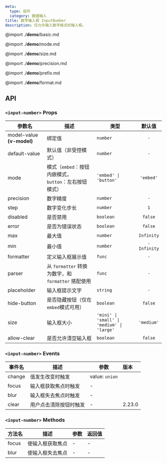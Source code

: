 ```yaml
meta:
  type: 组件
  category: 数据输入
title: 数字输入框 InputNumber
description: 仅允许输入数字格式的输入框。
```

@import ./__demo__/basic.md

@import ./__demo__/mode.md

@import ./__demo__/size.md

@import ./__demo__/precision.md

@import ./__demo__/prefix.md

@import ./__demo__/format.md

## API


### `<input-number>` Props

|参数名|描述|类型|默认值|
|---|---|---|:---:|
|model-value **(v-model)**|绑定值|`number`|`-`|
|default-value|默认值（非受控模式）|`number`|`-`|
|mode|模式（`embed`：按钮内嵌模式，`button`：左右按钮模式）|`'embed' \| 'button'`|`'embed'`|
|precision|数字精度|`number`|`-`|
|step|数字变化步长|`number`|`1`|
|disabled|是否禁用|`boolean`|`false`|
|error|是否为错误状态|`boolean`|`false`|
|max|最大值|`number`|`Infinity`|
|min|最小值|`number`|`-Infinity`|
|formatter|定义输入框展示值|`func`|`-`|
|parser|从 `formatter` 转换为数字，和 `formatter` 搭配使用|`func`|`-`|
|placeholder|输入框提示文字|`string`|`-`|
|hide-button|是否隐藏按钮（仅在`embed`模式可用）|`boolean`|`false`|
|size|输入框大小|`'mini' \| 'small' \| 'medium' \| 'large'`|`'medium'`|
|allow-clear|是否允许清空输入框|`boolean`|`false`|
### `<input-number>` Events

|事件名|描述|参数|版本|
|---|---|---|:---|
|change|值发生改变时触发|value: `union`||
|focus|输入框获取焦点时触发|-||
|blur|输入框失去焦点时触发|-||
|clear|用户点击清除按钮时触发|-|2.23.0|
### `<input-number>` Methods

|方法名|描述|参数|返回值|
|---|---|---|---|
|focus|使输入框获取焦点|-|-|
|blur|使输入框失去焦点|-|-|


